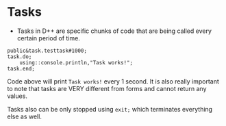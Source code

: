 # Tasks

- Tasks in D++ are specific chunks of code that are being called every certain period of time.


```pawn
public&task.testtask#1000;
task.do;
	using::console.println,"Task works!";
task.end;
```

Code above will print `Task works!` every 1 second. It is also really important to note that tasks are VERY different from forms and cannot return any values. 

Tasks also can be only stopped using `exit;` which terminates everything else as well.